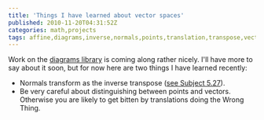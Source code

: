 ```yaml
---
title: 'Things I have learned about vector spaces'
published: 2010-11-20T04:31:52Z
categories: math,projects
tags: affine,diagrams,inverse,normals,points,translation,transpose,vectors
---
```


Work on the <a href="http://trac.haskell.org/diagrams/">diagrams library</a> is coming along rather nicely.  I'll have more to say about it soon, but for now here are two things I have learned recently:

<ul>
	<li>Normals transform as the inverse transpose (<a href="http://www.faqs.org/faqs/graphics/algorithms-faq/">see Subject 5.27</a>).</li>
	<li>Be very careful about distinguishing between points and vectors.  Otherwise you are likely to get bitten by translations doing the Wrong Thing.</li>
</ul>



